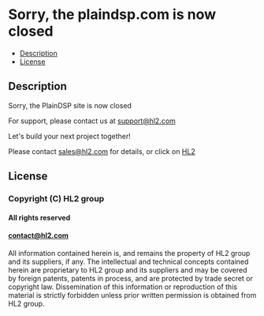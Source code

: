  Sorry, the plaindsp.com is now closed
==========

- [Description](#description)
- [License](#license)

Description
-----------

Sorry, the PlainDSP site is now closed

For support, please contact us at [support@hl2.com](mailto:support@hl2.com)

Let's build your next project together!

Please contact [sales@hl2.com](mailto:sales@hl2.com) for details, or click on [HL2](http://hl2.com)

License
-------

### Copyright (C) HL2 group

#### All rights reserved
#### contact@hl2.com

All information contained herein is, and remains the property of
HL2 group and its suppliers, if any. The intellectual and technical
concepts contained herein are proprietary to HL2 group and its suppliers
and may be covered by foreign patents, patents in process, and are
protected by trade secret or copyright law. Dissemination of this
information or reproduction of this material is strictly forbidden unless
prior written permission is obtained from HL2 group.
